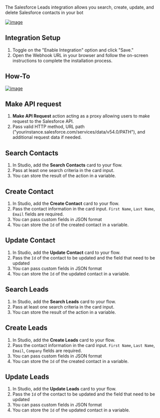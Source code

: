 The Salesforce Leads integration allows you search, create, update, and delete Salesforce contacts in your bot

[![image](https://i.imgur.com/v5l26vi.png)](https://youtu.be/fPORGBUJmG0?si=uZLh40GSFbmGpPZE)

## Integration Setup

1. Toggle on the "Enable Integration" option and click "Save."
2. Open the Webhook URL in your browser and follow the on-screen instructions to complete the installation process.

## How-To

[![image](https://i.imgur.com/UcgcWJf.png)](https://youtu.be/lszZsLIXNf8?si=Vm20mCzUQyLiOoQm)

## Make API request

1. **Make API Request** action acting as a proxy allowing users to make request to the Salesforce API.
2. Pass valid HTTP method, URL path ("yourinstance.salesforce.com/services/data/v54.0/PATH"), and additional request data if needed.

## Search Contacts

1. In Studio, add the **Search Contacts** card to your flow.
2. Pass at least one search criteria in the card input.
3. You can store the result of the action in a variable.

## Create Contact

1. In Studio, add the **Create Contact** card to your flow.
2. Pass the contact information in the card input. `First Name`, `Last Name`, `Email` fields are required.
3. You can pass custom fields in JSON format
4. You can store the `Id` of the created contact in a variable.

## Update Contact

1. In Studio, add the **Update Contact** card to your flow.
2. Pass the `Id` of the contact to be updated and the field that need to be updated
3. You can pass custom fields in JSON format
4. You can store the `Id` of the updated contact in a variable.

## Search Leads

1. In Studio, add the **Search Leads** card to your flow.
2. Pass at least one search criteria in the card input.
3. You can store the result of the action in a variable.

## Create Leads

1. In Studio, add the **Create Leads** card to your flow.
2. Pass the contact information in the card input. `First Name`, `Last Name`, `Email`, `Company` fields are required.
3. You can pass custom fields in JSON format
4. You can store the `Id` of the created contact in a variable.

## Update Leads

1. In Studio, add the **Update Leads** card to your flow.
2. Pass the `Id` of the contact to be updated and the field that need to be updated
3. You can pass custom fields in JSON format
4. You can store the `Id` of the updated contact in a variable.
